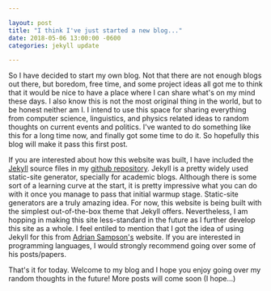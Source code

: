 ```yaml
---

layout: post
title: "I think I've just started a new blog..."
date: 2018-05-06 13:00:00 -0600
categories: jekyll update

---
```


So I have decided to start my own blog. Not that there are not enough blogs out there, but boredom, free time, and some project ideas all got me to think that it would be nice to have a place where I can share what's on my mind these days. I also know this is not the most original thing in the world, but to be honest neither am I. I intend to use this space for sharing everything from computer science, linguistics, and physics related ideas to random thoughts on current events and politics. I've wanted to do something like this for a long time now, and finally got some time to do it. So hopefully this blog will make it pass this first post.

If you are interested about how this website was built, I have included the [Jekyll](https://jekyllrb.com/) source files in my [github repository](https::/www.github.com/mateoespinosa). Jekyll is a pretty widely used static-site generator, specially for academic blogs. Although there is some sort of a learning curve at the start, it is pretty impressive what you can do with it once you manage to pass that initial warmup stage. Static-site generators are a truly amazing idea. For now, this website is being built with the simplest out-of-the-box theme that Jekyll offers. Nevertheless, I am hopping in making this site less-standard in the future as I further develop this site as a whole. I feel entiled to mention that I got the idea of using Jekyll for this from [Adrian Sampson's](http://www.cs.cornell.edu/~asampson/) website. If you are interested in programming languages, I would strongly recommend going over some of his posts/papers. 

That's it for today. Welcome to my blog and I hope you enjoy going over my random thoughts in the future! More posts will come soon (I hope...)